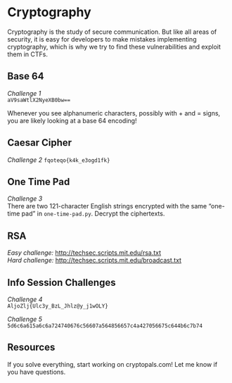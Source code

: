 # Cryptography

Cryptography is the study of secure communication. But like all areas of security, it is easy for developers to make mistakes implementing cryptography, which is why we try to find these vulnerabilities and exploit them in CTFs.

## Base 64

_Challenge 1_  
`aV9saWtlX2NyeXB0bw==`

Whenever you see alphanumeric characters, possibly with + and = signs, you are likely looking at a base 64 encoding!

## Caesar Cipher

_Challenge 2_
`fqoteqo{k4k_e3ogd1fk}`


## One Time Pad
_Challenge 3_  
There are two 121-character English strings encrypted with the same “one-time pad” in `one-time-pad.py`. Decrypt the ciphertexts.

## RSA
_Easy challenge:_ http://techsec.scripts.mit.edu/rsa.txt  
_Hard challenge:_ http://techsec.scripts.mit.edu/broadcast.txt

## Info Session Challenges
_Challenge 4_  
`AljoZlj{Ulc3y_BzL_Jhlz@y_j1wOLY}`  
  
_Challenge 5_  
`5d6c6a615a6c6a724740676c56607a564856657c4a427056675c644b6c7b74`

## Resources
If you solve everything, start working on cryptopals.com! Let me know if you have questions.
